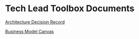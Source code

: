 # Tech Lead Toolbox Documents

[Architecture Decision Record](adr/)

[Business Model Canvas](bmc/canvas.html)

